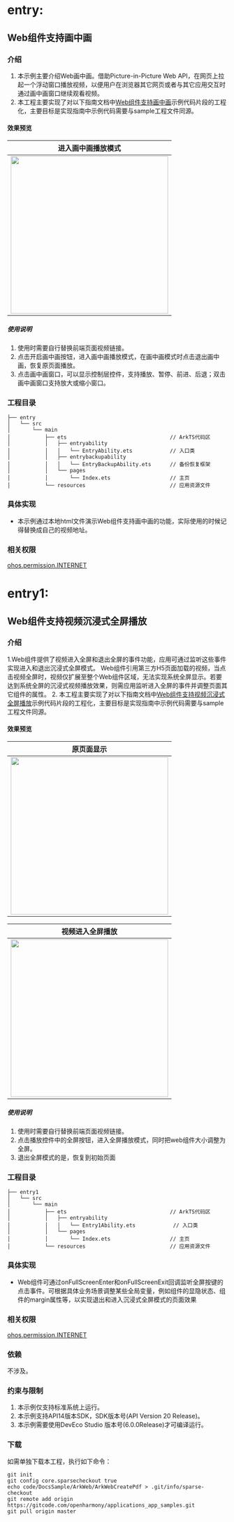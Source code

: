 # entry:
## Web组件支持画中画

### 介绍

1. 本示例主要介绍Web画中画。借助Picture-in-Picture Web API，在网页上拉起一个浮动窗口播放视频，以便用户在浏览器其它网页或者与其它应用交互时通过画中画窗口继续观看视频。
2. 本工程主要实现了对以下指南文档中[Web组件支持画中画](https://docs.openharmony.cn/pages/v6.0/zh-cn/application-dev/web/web-picture-in-picture.md)示例代码片段的工程化，主要目标是实现指南中示例代码需要与sample工程文件同源。

#### 效果预览

| 进入画中画播放模式                                                        |
|------------------------------------------------------------------|
| <img src="./screenshots/webPictureInPicture.png" width="360;" /> |

##### 使用说明

1. 使用时需要自行替换前端页面视频链接。
2. 点击开启画中画按钮，进入画中画播放模式，在画中画模式时点击退出画中画，恢复原页面播放。
3. 点击画中画窗口，可以显示控制层控件，支持播放、暂停、前进、后退；双击画中画窗口支持放大或缩小窗口。

### 工程目录

```
├── entry
│   └── src
│       └── main
│           ├── ets                                 // ArkTS代码区
│           │   ├── entryability
│           │   │   └── EntryAbility.ets            // 入口类
│           │   ├── entrybackupability
│           │   │   └── EntryBackupAbility.ets      // 备份恢复框架
│           │   └── pages
│           │       └── Index.ets                   // 主页
│           └── resources                           // 应用资源文件
```

### 具体实现

* 本示例通过本地html文件演示Web组件支持画中画的功能，实际使用的时候记得替换成自己的视频地址。

### 相关权限

[ohos.permission.INTERNET](https://docs.openharmony.cn/pages/v6.0/zh-cn/application-dev/security/AccessToken/permissions-for-all.md#ohospermissioninternet)

# entry1:
## Web组件支持视频沉浸式全屏播放

### 介绍

1.Web组件提供了视频进入全屏和退出全屏的事件功能，应用可通过监听这些事件实现进入和退出沉浸式全屏模式。
Web组件引用第三方H5页面加载的视频，当点击视频全屏时，视频仅扩展至整个Web组件区域，无法实现系统全屏显示。若要达到系统全屏的沉浸式视频播放效果，则需应用监听进入全屏的事件并调整页面其它组件的属性。
2. 本工程主要实现了对以下指南文档中[Web组件支持视频沉浸式全屏播放](https://docs.openharmony.cn/pages/v6.0/zh-cn/application-dev/web/web-picture-in-picture.md)示例代码片段的工程化，主要目标是实现指南中示例代码需要与sample工程文件同源。

#### 效果预览

| 原页面显示                                                            |
|------------------------------------------------------------------|
| <img src="./screenshots/web_exit_full_screen.png" width="360;" /> |



| 视频进入全屏播放                                                     |
|--------------------------------------------------------------|
| <img src="./screenshots/web_full_screen.png" width="360;" /> |

##### 使用说明

1. 使用时需要自行替换前端页面视频链接。
2. 点击播放控件中的全屏按钮，进入全屏播放模式，同时把web组件大小调整为全屏。
3. 退出全屏模式的是，恢复到初始页面
### 工程目录

```
├── entry1
│   └── src
│       └── main
│           ├── ets                                 // ArkTS代码区
│           │   ├── entryability
│           │   │   └── Entry1Ability.ets            // 入口类
│           │   └── pages
│           │       └── Index.ets                   // 主页
│           └── resources                           // 应用资源文件
```

### 具体实现

* Web组件可通过onFullScreenEnter和onFullScreenExit回调监听全屏按键的点击事件。可根据具体业务场景调整某些全局变量，例如组件的显隐状态、组件的margin属性等，以实现退出和进入沉浸式全屏模式的页面效果

### 相关权限

[ohos.permission.INTERNET](https://docs.openharmony.cn/pages/v5.0/zh-cn/application-dev/security/AccessToken/permissions-for-all.md#ohospermissioninternet)

### 依赖

不涉及。

### 约束与限制

1. 本示例仅支持标准系统上运行。
2. 本示例支持API14版本SDK，SDK版本号(API Version 20 Release)。
3. 本示例需要使用DevEco Studio 版本号(6.0.0Release)才可编译运行。

### 下载

如需单独下载本工程，执行如下命令：

```
git init
git config core.sparsecheckout true
echo code/DocsSample/ArkWeb/ArkWebCreatePdf > .git/info/sparse-checkout
git remote add origin https://gitcode.com/openharmony/applications_app_samples.git
git pull origin master
```